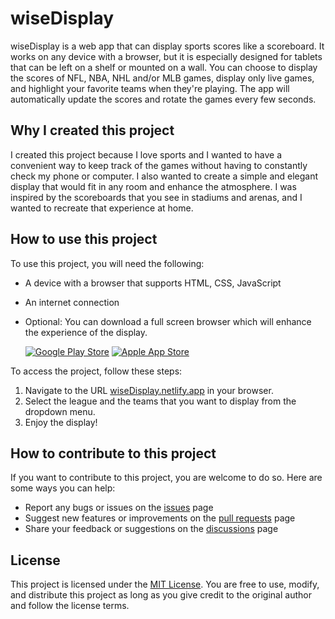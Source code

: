 # wiseDisplay
wiseDisplay is a web app that can display sports scores like a scoreboard. It works on any device with a browser, but it is especially designed for tablets that can be left on a shelf or mounted on a wall. You can choose to display the scores of NFL, NBA, NHL and/or MLB games, display only live games, and highlight your favorite teams when they're playing. The app will automatically update the scores and rotate the games every few seconds.

## Why I created this project
I created this project because I love sports and I wanted to have a convenient way to keep track of the games without having to constantly check my phone or computer. I also wanted to create a simple and elegant display that would fit in any room and enhance the atmosphere. I was inspired by the scoreboards that you see in stadiums and arenas, and I wanted to recreate that experience at home.
## How to use this project
To use this project, you will need the following:
- A device with a browser that supports HTML, CSS, JavaScript
- An internet connection
- Optional: You can download a full screen browser which will enhance the experience of the display.

    [![Google Play Store](https://img.shields.io/badge/Download_on-Google_Play-green?style=for-the-badge&logo=google-play&logoColor=white)](https://play.google.com/store/apps/details?id=tk.klurige.fullscreenbrowser&hl=en_US&gl=US)
    [![Apple App Store](https://img.shields.io/badge/Download_on-App_Store-blue?style=for-the-badge&logo=apple&logoColor=white)](https://apps.apple.com/us/app/full-screen-web-browser-app/id501940809)

To access the project, follow these steps:
1. Navigate to the URL [wiseDisplay.netlify.app](https://wiseDisplay.netlify.app/) in your browser.
2. Select the league and the teams that you want to display from the dropdown menu.
3. Enjoy the display!

## How to contribute to this project
If you want to contribute to this project, you are welcome to do so. Here are some ways you can help:
- Report any bugs or issues on the [issues](https://github.com/jonathanlkorman/wiseDisplay/issues) page
- Suggest new features or improvements on the [pull requests](https://github.com/jonathanlkorman/wiseDisplay/pulls) page
- Share your feedback or suggestions on the [discussions](https://github.com/jonathanlkorman/wiseDisplay/discussions) page

## License
This project is licensed under the [MIT License](https://github.com/jonathanlkorman/wiseDisplay/LICENSE). You are free to use, modify, and distribute this project as long as you give credit to the original author and follow the license terms.